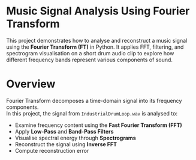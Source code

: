 # Music Signal Analysis Using Fourier Transform

This project demonstrates how to analyse and reconstruct a music signal using the **Fourier Transform (FT)** in Python. It applies FFT, filtering, and spectrogram visualisation on a short drum audio clip to explore how different frequency bands represent various components of sound.

# Overview

Fourier Transform decomposes a time-domain signal into its frequency components.  
In this project, the signal from `IndustrialDrumLoop.wav` is analysed to:

- Examine frequency content using the **Fast Fourier Transform (FFT)**
- Apply **Low-Pass** and **Band-Pass Filters**
- Visualise spectral energy through **Spectrograms**
- Reconstruct the signal using **Inverse FFT**
- Compute reconstruction error
